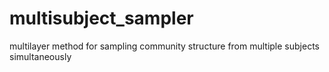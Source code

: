 # multisubject_sampler
multilayer method for sampling community structure from multiple subjects simultaneously
